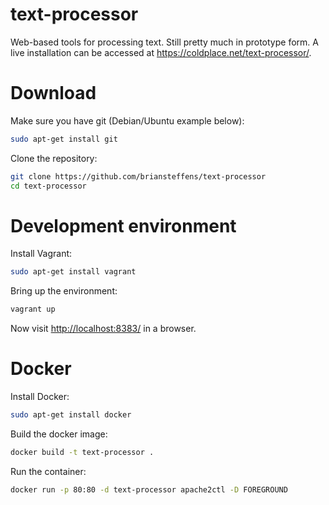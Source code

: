 text-processor
==============

Web-based tools for processing text. Still pretty much in prototype form.
A live installation can be accessed at https://coldplace.net/text-processor/.


# Download

Make sure you have git (Debian/Ubuntu example below):

```bash
sudo apt-get install git
```

Clone the repository:

```bash
git clone https://github.com/briansteffens/text-processor
cd text-processor
```


# Development environment

Install Vagrant:

```bash
sudo apt-get install vagrant
```

Bring up the environment:

```bash
vagrant up
```

Now visit [http://localhost:8383/](http://localhost:8383) in a browser.


# Docker

Install Docker:

```bash
sudo apt-get install docker
```

Build the docker image:

```bash
docker build -t text-processor .
```

Run the container:

```bash
docker run -p 80:80 -d text-processor apache2ctl -D FOREGROUND
```
